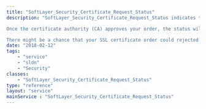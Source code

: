 ```yaml
---
title: "SoftLayer_Security_Certificate_Request_Status"
description: "SoftLayer_Security_Certificate_Request_Status indicates the status of your SSL certificate request. When you submit an SSL certificate order, the associated certificate request will be in the 'Pending CA Approval' status. This is the only status in which can cancel your order. 

Once the certificate authority (CA) approves your order, the status will change to 'Approved'. Once your order is approved, you will receive your fulfillment email from the CA. The email will contain your SSL certificate. SoftLayer does not store your SSL certificate in our system. If you lose the email from your CA, you can have the fulfillment email sent again via the SoftLayer customer portal or by using [SoftLayer_Security_Certificate_Request::resendEmail](reference/services/SoftLayer_Security_Certificate_Request/resendEmail). Your approved order will be picked up by SoftLayer's billing system and it will complete the payment process. Finally, your order will change to 'Complete' status when the payment process is successful. 

There might be a chance that your SSL certificate order could rejected by a CA. Our automated system will put a rejected order into 'Canceled' status. You can contact SoftLayer Support for more details. "
date: "2018-02-12"
tags:
    - "service"
    - "sldn"
    - "Security"
classes:
    - "SoftLayer_Security_Certificate_Request_Status"
type: "reference"
layout: "service"
mainService : "SoftLayer_Security_Certificate_Request_Status"
---
```

